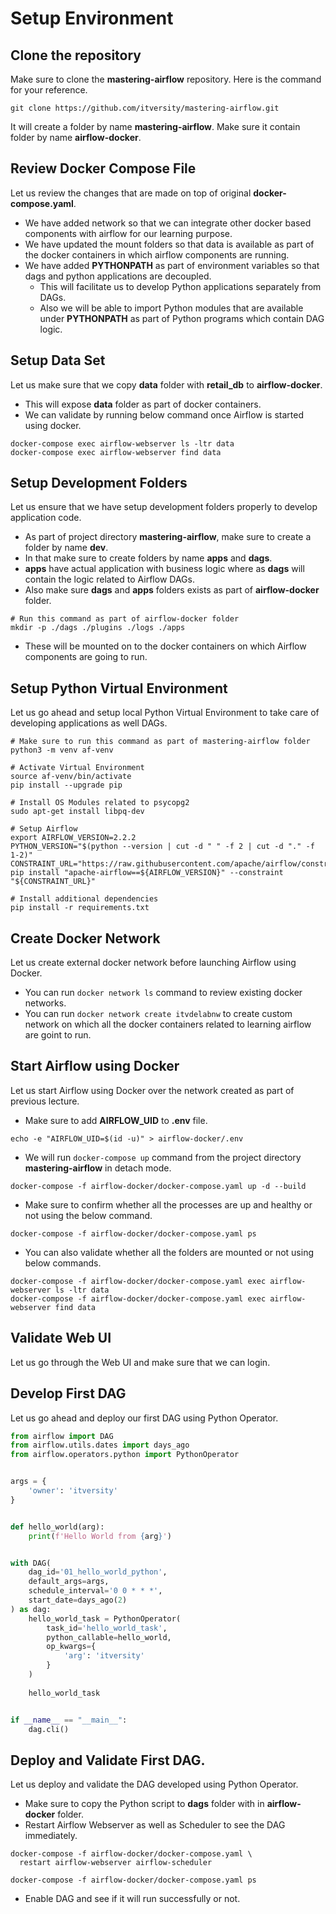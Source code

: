 # Setup Environment

## Clone the repository

Make sure to clone the **mastering-airflow** repository. Here is the command for your reference.

```shell
git clone https://github.com/itversity/mastering-airflow.git
```

It will create a folder by name **mastering-airflow**. Make sure it contain folder by name **airflow-docker**.

## Review Docker Compose File

Let us review the changes that are made on top of original **docker-compose.yaml**.
* We have added network so that we can integrate other docker based components with airflow for our learning purpose.
* We have updated the mount folders so that data is available as part of the docker containers in which airflow components are running.
* We have added **PYTHONPATH** as part of environment variables so that dags and python applications are decoupled. 
  * This will facilitate us to develop Python applications separately from DAGs.
  * Also we will be able to import Python modules that are available under **PYTHONPATH** as part of Python programs which contain DAG logic.

## Setup Data Set

Let us make sure that we copy **data** folder with **retail_db** to **airflow-docker**.
* This will expose **data** folder as part of docker containers.
* We can validate by running below command once Airflow is started using docker.

```shell
docker-compose exec airflow-webserver ls -ltr data
docker-compose exec airflow-webserver find data
```

## Setup Development Folders

Let us ensure that we have setup development folders properly to develop application code.
* As part of project directory **mastering-airflow**, make sure to create a folder by name **dev**.
* In that make sure to create folders by name **apps** and **dags**.
* **apps** have actual application with business logic where as **dags** will contain the logic related to Airflow DAGs.
* Also make sure **dags** and **apps** folders exists as part of **airflow-docker** folder.
```shell
# Run this command as part of airflow-docker folder
mkdir -p ./dags ./plugins ./logs ./apps
```
* These will be mounted on to the docker containers on which Airflow components are going to run.

## Setup Python Virtual Environment

Let us go ahead and setup local Python Virtual Environment to take care of developing applications as well DAGs.

```shell
# Make sure to run this command as part of mastering-airflow folder
python3 -m venv af-venv

# Activate Virtual Environment
source af-venv/bin/activate
pip install --upgrade pip

# Install OS Modules related to psycopg2
sudo apt-get install libpq-dev

# Setup Airflow
export AIRFLOW_VERSION=2.2.2
PYTHON_VERSION="$(python --version | cut -d " " -f 2 | cut -d "." -f 1-2)"
CONSTRAINT_URL="https://raw.githubusercontent.com/apache/airflow/constraints-${AIRFLOW_VERSION}/constraints-${PYTHON_VERSION}.txt"
pip install "apache-airflow==${AIRFLOW_VERSION}" --constraint "${CONSTRAINT_URL}"

# Install additional dependencies
pip install -r requirements.txt
```

## Create Docker Network

Let us create external docker network before launching Airflow using Docker.
* You can run `docker network ls` command to review existing docker networks.
* You can run `docker network create itvdelabnw` to create custom network on which all the docker containers related to learning airflow are goint to run.

## Start Airflow using Docker

Let us start Airflow using Docker over the network created as part of previous lecture.
* Make sure to add **AIRFLOW_UID** to **.env** file.

```shell
echo -e "AIRFLOW_UID=$(id -u)" > airflow-docker/.env
```

* We will run `docker-compose up` command from the project directory **mastering-airflow** in detach mode.

```shell
docker-compose -f airflow-docker/docker-compose.yaml up -d --build
```

* Make sure to confirm whether all the processes are up and healthy or not using the below command.

```shell
docker-compose -f airflow-docker/docker-compose.yaml ps
```

* You can also validate whether all the folders are mounted or not using below commands.

```shell
docker-compose -f airflow-docker/docker-compose.yaml exec airflow-webserver ls -ltr data
docker-compose -f airflow-docker/docker-compose.yaml exec airflow-webserver find data
```

## Validate Web UI

Let us go through the Web UI and make sure that we can login.


## Develop First DAG

Let us go ahead and deploy our first DAG using Python Operator.

```python
from airflow import DAG
from airflow.utils.dates import days_ago
from airflow.operators.python import PythonOperator


args = {
    'owner': 'itversity'
}


def hello_world(arg):
    print(f'Hello World from {arg}')


with DAG(
    dag_id='01_hello_world_python',
    default_args=args,
    schedule_interval='0 0 * * *',
    start_date=days_ago(2)
) as dag:
    hello_world_task = PythonOperator(
        task_id='hello_world_task',
        python_callable=hello_world,
        op_kwargs={
            'arg': 'itversity'
        }
    )
    
    hello_world_task


if __name__ == "__main__":
    dag.cli()
```

## Deploy and Validate First DAG.
Let us deploy and validate the DAG developed using Python Operator.
* Make sure to copy the Python script to **dags** folder with in **airflow-docker** folder.
* Restart Airflow Webserver as well as Scheduler to see the DAG immediately.
```shell
docker-compose -f airflow-docker/docker-compose.yaml \
  restart airflow-webserver airflow-scheduler

docker-compose -f airflow-docker/docker-compose.yaml ps
```
* Enable DAG and see if it will run successfully or not.


